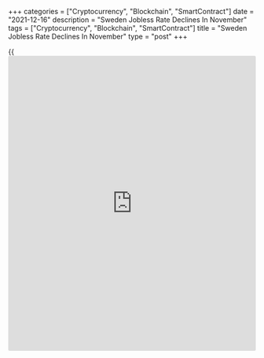 +++
categories = ["Cryptocurrency", "Blockchain", "SmartContract"]
date = "2021-12-16"
description = "Sweden Jobless Rate Declines In November"
tags = ["Cryptocurrency", "Blockchain", "SmartContract"]
title = "Sweden Jobless Rate Declines In November"
type = "post"
+++

{{<iframe id="large-banner" src="https://www.bounty.group/#slide=14.0" width="100%" height="600" scrolling="no" style="border: 0px solid rgb(216, 221, 230); border-radius: 3px;">}}

Sweden's jobless rate declined marginally in November, figures from
Statistics Sweden showed on Thursday.

The jobless rate fell to 7.5 percent in November from 7.6 percent in
October.

The number of unemployed persons increased to 414,100 in November from
418,200 in the previous month.

The youth unemployment rate, which is applied to the 15-24 age group,
rose to 21.4 percent in November from 21.6 percent in the prior month.

The employment rate increased to 67.9 percent in November from 67.5
percent in October. The number of employed persons was 5.108 million.

On a seasonally adjusted basis, the unemployment rate was 8.5 percent in
November.

For comments and feedback [contact](https://www.playgroundfx.com/contact/): editorial@rtt[news](https://www.letsplayfx.com/blog/forex-news-website/).com

[Economic News][1]

 **What parts of the world are seeing the best (and worst) economic
performances lately? Click[here][2] to check out our [Econ Scorecard][2]
and find out! See up-to-the-moment [ranking](https://www.playgroundfx.com/blog/crypto-exchange-ranking/)s for the best and worst
performers in [GDP][3], [unemployment rate][4], [inflation][5] and much
more.**

   1. www.rtt[news](https://www.letsplayfx.com/blog/forex-news-website/).com/Content/EconomicNews.aspx
   2. www.rtt[news](https://www.letsplayfx.com/blog/forex-news-website/).com/economic-scorecard/world-rank/industrial-production/highest-performance.aspx
   3. www.rtt[news](https://www.letsplayfx.com/blog/forex-news-website/).com/economic-scorecard/world-rank/GDP/highest-performance.aspx
   4. www.rtt[news](https://www.letsplayfx.com/blog/forex-news-website/).com/economic-scorecard/world-rank/unemployment-rate/lowest-performance.aspx
   5. www.rtt[news](https://www.letsplayfx.com/blog/forex-news-website/).com/economic-scorecard/world-rank/CPI/highest-performance.aspx